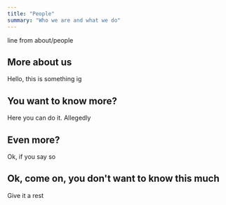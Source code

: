 ```yaml
---
title: "People"
summary: "Who we are and what we do"
---
```


line from about/people

## More about us

Hello, this is something ig

## You want to know more?

Here you can do it. Allegedly

## Even more?

Ok, if you say so

## Ok, come on, you don't want to know this much

Give it a rest